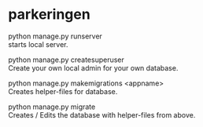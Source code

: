 # parkeringen

python manage.py runserver<br>
  starts local server.
  
python manage.py createsuperuser<br>
  Create your own local admin for your own database.

python manage.py makemigrations \<appname\><br>
  Creates helper-files for database.

python manage.py migrate<br>
  Creates / Edits the database with helper-files from above.
  
